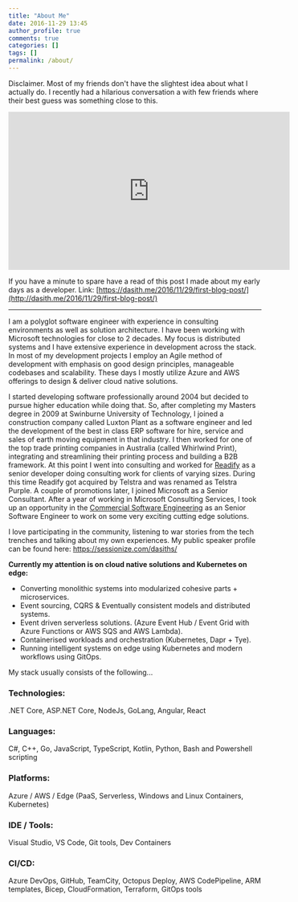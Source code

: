 ```yaml
---
title: "About Me"
date: 2016-11-29 13:45
author_profile: true
comments: true
categories: []
tags: []
permalink: /about/
---
```

Disclaimer. Most of my friends don't have the slightest idea about what I actually do. I recently had a hilarious conversation a with few friends where their best guess was something close to this.

<iframe width="560" height="315" src="https://www.youtube.com/embed/JksqLU50sWY" title="YouTube video player" frameborder="0" allow="accelerometer; autoplay; clipboard-write; encrypted-media; gyroscope; picture-in-picture" allowfullscreen></iframe>

If you have a minute to spare have a read of this post I made about my early days as a developer. Link: [https://dasith.me/2016/11/29/first-blog-post/](http://dasith.me/2016/11/29/first-blog-post/)

<hr />

I am a polyglot software engineer with experience in consulting environments as well as solution architecture. I have been working with Microsoft technologies for close to 2 decades. My focus is distributed systems and I have extensive experience in development across the stack. In most of my development projects I employ an Agile method of development with emphasis on good design principles, manageable codebases and scalability. These days I mostly utilize Azure and AWS offerings to design & deliver cloud native solutions.

I started developing software professionally around 2004 but decided to pursue higher education while doing that. So, after completing my Masters degree in 2009 at Swinburne University of Technology, I joined a construction company called Luxton Plant as a software engineer and led the development of the best in class ERP software for hire, service and sales of earth moving equipment in that industry. I then worked for one of the top trade printing companies in Australia (called Whirlwind Print), integrating and streamlining their printing process and building a B2B framework. At this point I went into consulting and worked for <a href="https://readify.net/" target="_blank" rel="noopener">Readify</a> as a senior developer doing consulting work for clients of varying sizes. During this time Readify got acquired by Telstra and was renamed as Telstra Purple. A couple of promotions later, I joined Microsoft as a Senior Consultant. After a year of working in Microsoft Consulting Services, I took up an opportunity in the [Commercial Software Engineering](https://devblogs.microsoft.com/cse/about/) as an Senior Software Engineer to work on some very exciting cutting edge solutions.

I love participating in the community, listening to war stories from the tech trenches and talking about my own experiences. My public speaker profile can be found here: https://sessionize.com/dasiths/

**Currently my attention is on cloud native solutions and Kubernetes on edge:**
- Converting monolithic systems into modularized cohesive parts + microservices.
- Event sourcing, CQRS & Eventually consistent models and distributed systems.
- Event driven serverless solutions. (Azure Event Hub / Event Grid with Azure Functions or AWS SQS and AWS Lambda).
- Containerised workloads and orchestration (Kubernetes, Dapr + Tye).
- Running intelligent systems on edge using Kubernetes and modern workflows using GitOps.

My stack usually consists of the following...

### Technologies:
.NET Core, ASP.NET Core, NodeJs, GoLang, Angular, React

### Languages:
C#, C++, Go, JavaScript, TypeScript, Kotlin, Python, Bash and Powershell scripting

### Platforms:
Azure / AWS / Edge (PaaS, Serverless, Windows and Linux Containers, Kubernetes) 

### IDE / Tools:
Visual Studio, VS Code, Git tools, Dev Containers

### CI/CD:
Azure DevOps, GitHub, TeamCity, Octopus Deploy, AWS CodePipeline, 
ARM templates, Bicep, CloudFormation, Terraform, GitOps tools